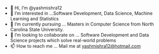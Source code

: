 - 👋 Hi, I’m @yashmishra12
- 👀 I’m interested in ...Software Development, Data Science, Machine Learning and Statistics 
- 🌱 I’m currently pursuing ... Masters in Computer Science from North Carolina State University. 
- 💞️ I’m looking to collaborate on ... Software Development and Data Science projects which solve real-world problems
- 📫 How to reach me ... Mail me at yashmishra12@hotmail.com

<!---
yashmishra12/yashmishra12 is a ✨ special ✨ repository because its `README.md` (this file) appears on your GitHub profile.
You can click the Preview link to take a look at your changes.
--->
